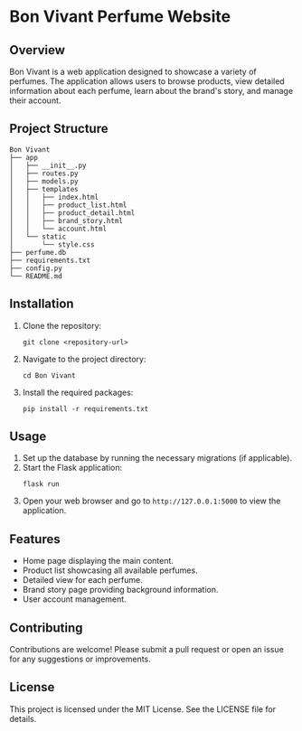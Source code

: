 # Bon Vivant Perfume Website

## Overview
Bon Vivant is a web application designed to showcase a variety of perfumes. The application allows users to browse products, view detailed information about each perfume, learn about the brand's story, and manage their account.

## Project Structure
```
Bon Vivant
├── app
│   ├── __init__.py
│   ├── routes.py
│   ├── models.py
│   ├── templates
│   │   ├── index.html
│   │   ├── product_list.html
│   │   ├── product_detail.html
│   │   ├── brand_story.html
│   │   └── account.html
│   └── static
│       └── style.css
├── perfume.db
├── requirements.txt
├── config.py
└── README.md
```

## Installation
1. Clone the repository:
   ```
   git clone <repository-url>
   ```
2. Navigate to the project directory:
   ```
   cd Bon Vivant
   ```
3. Install the required packages:
   ```
   pip install -r requirements.txt
   ```

## Usage
1. Set up the database by running the necessary migrations (if applicable).
2. Start the Flask application:
   ```
   flask run
   ```
3. Open your web browser and go to `http://127.0.0.1:5000` to view the application.

## Features
- Home page displaying the main content.
- Product list showcasing all available perfumes.
- Detailed view for each perfume.
- Brand story page providing background information.
- User account management.

## Contributing
Contributions are welcome! Please submit a pull request or open an issue for any suggestions or improvements.

## License
This project is licensed under the MIT License. See the LICENSE file for details.